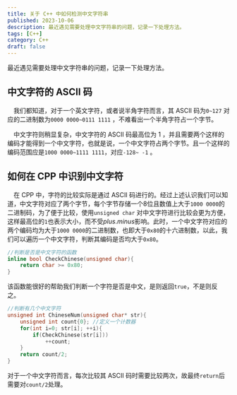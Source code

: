 ```yaml
---
title: 关于 C++ 中如何检测中文字符串
published: 2023-10-06
description: 最近遇见需要处理中文字符串的问题，记录一下处理方法。
tags: [C++]
category: C++
draft: false
---
```


最近遇见需要处理中文字符串的问题，记录一下处理方法。

<!--more-->

## 中文字符的 ASCII 码

&emsp;我们都知道，对于一个英文字符，或者说半角字符而言，其 ASCII 码为`0~127` 对应的二进制数为`0000 0000~0111 1111` ，不难看出一个半角字符占一个字节。   

&emsp;中文字符则稍显复杂，中文字符的 ASCII 码最高位为 1 ，并且需要两个这样的编码才能得到一个中文字符，也就是说，一个中文字符占两个字节。且一个这样的编码范围应是`1000 0000~1111 1111`，对应`-128~ -1` 。

## 如何在 CPP 中识别中文字符

&emsp;在 CPP 中，字符的比较实际是通过 ASCII 码进行的。经过上述认识我们可以知道，中文字符对应了两个字节，每个字节存储一个8位且数值上大于`1000 0000`的二进制码，为了便于比较，使用`unsigned char` 对中文字符进行比较会更为方便，这样最高位的`1`也表示大小，而不受$plus.minus$影响。此时，一个中文字符对应的两个编码均为大于`1000 0000`的二进制数，也即大于`0x80`的十六进制数，以此，我们可以遍历一个中文字符，判断其编码是否均大于`0x80`。

```c++
//判断是否是中文字符的函数
inline bool CheckChinese(unsigned char){
    return char >= 0x80;
}
```

该函数能很好的帮助我们判断一个字符是否是中文，是则返回`true`，不是则反之。

```c++
//判断有几个中文字符
unsigned int ChineseNum(unsigned char* str){
    unsigned int count{0}; //定义一个计数器
    for(int i=0; str[i]; ++i){
        if(CheckChinese(str[i]))
            ++count;
    }
    return count/2;
}
```

对于一个中文字符而言，每次比较其 ASCII 码时需要比较两次，故最终`return`后需要对`count/2`处理。

